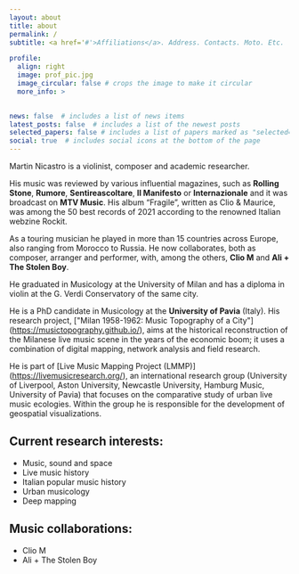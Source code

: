 ```yaml
---
layout: about
title: about
permalink: /
subtitle: <a href='#'>Affiliations</a>. Address. Contacts. Moto. Etc.

profile:
  align: right
  image: prof_pic.jpg
  image_circular: false # crops the image to make it circular
  more_info: >
    

news: false  # includes a list of news items
latest_posts: false  # includes a list of the newest posts
selected_papers: false # includes a list of papers marked as "selected={true}"
social: true  # includes social icons at the bottom of the page
---
```


Martin Nicastro is a violinist, composer and academic researcher.

His music was reviewed by various influential magazines, such as <b>Rolling Stone</b>, <b>Rumore</b>, <b>Sentireascoltare</b>, <b>Il Manifesto</b> or <b>Internazionale</b> and it was broadcast on <b>MTV Music</b>. His album “Fragile”, written as Clio & Maurice, was among the 50 best records of 2021 according to the renowned Italian webzine Rockit.

As a touring musician he played in more than 15 countries across Europe, also ranging from Morocco to Russia. He now collaborates, both as composer, arranger and performer, with, among the others, <b>Clio M</b> and <b>Ali + The Stolen Boy</b>.

He graduated in Musicology at the University of Milan and has a diploma in violin at the G. Verdi Conservatory of the same city. 

He is a PhD candidate in Musicology at the <b>University of Pavia</b> (Italy). His research project, ["Milan 1958-1962: Music Topography of a City"] (https://musictopography.github.io/), aims at the historical reconstruction of the Milanese live music scene in the years of the economic boom; it uses a combination of digital mapping, network analysis and field research.

He is part of [Live Music Mapping Project (LMMP)] (https://livemusicresearch.org/), an international research group (University of Liverpool, Aston University, Newcastle University, Hamburg Music, University of Pavia) that focuses on the comparative study of urban live music ecologies. Within the group he is responsible for the development of geospatial visualizations. 


## Current research interests:

- Music, sound and space
- Live music history
- Italian popular music history
- Urban musicology
- Deep mapping

##  Music collaborations:

- Clio M
- Ali + The Stolen Boy